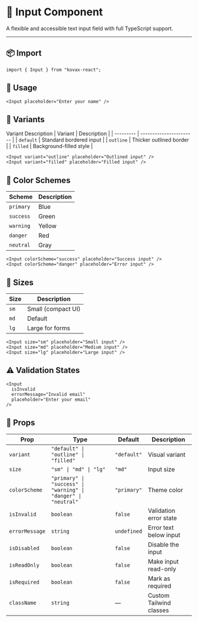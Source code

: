 # 🧩 Input Component

A flexible and accessible text input field with full TypeScript support.

---

## 📦 Import

```tsx
import { Input } from "kovax-react";
```

## 🚀 Usage

```tsx
<Input placeholder="Enter your name" />
```
## 🎨 Variants

Variant	Description
| Variant   | Description             |
| --------- | ----------------------- |
| `default` | Standard bordered input |
| `outline` | Thicker outlined border |
| `filled`  | Background-filled style |


```tsx
<Input variant="outline" placeholder="Outlined input" />
<Input variant="filled" placeholder="Filled input" />
```
## 🌈 Color Schemes
| Scheme    | Description |
| --------- | ----------- |
| `primary` | Blue        |
| `success` | Green       |
| `warning` | Yellow      |
| `danger`  | Red         |
| `neutral` | Gray        |


```tsx
<Input colorScheme="success" placeholder="Success input" />
<Input colorScheme="danger" placeholder="Error input" />
```

## 📏 Sizes
| Size | Description        |
| ---- | ------------------ |
| `sm` | Small (compact UI) |
| `md` | Default            |
| `lg` | Large for forms    |


```tsx
<Input size="sm" placeholder="Small input" />
<Input size="md" placeholder="Medium input" />
<Input size="lg" placeholder="Large input" />
```

## ⚠️ Validation States
```tsx
<Input
  isInvalid
  errorMessage="Invalid email"
  placeholder="Enter your email"
/>
```
## 🔧 Props
| Prop           | Type                                                           | Default     | Description             |
| -------------- | -------------------------------------------------------------- | ----------- | ----------------------- |
| `variant`      | `"default" \| "outline" \| "filled"`                           | `"default"` | Visual variant          |
| `size`         | `"sm" \| "md" \| "lg"`                                         | `"md"`      | Input size              |
| `colorScheme`  | `"primary" \| "success" \| "warning" \| "danger" \| "neutral"` | `"primary"` | Theme color             |
| `isInvalid`    | `boolean`                                                      | `false`     | Validation error state  |
| `errorMessage` | `string`                                                       | `undefined` | Error text below input  |
| `isDisabled`   | `boolean`                                                      | `false`     | Disable the input       |
| `isReadOnly`   | `boolean`                                                      | `false`     | Make input read-only    |
| `isRequired`   | `boolean`                                                      | `false`     | Mark as required        |
| `className`    | `string`                                                       | —           | Custom Tailwind classes |


